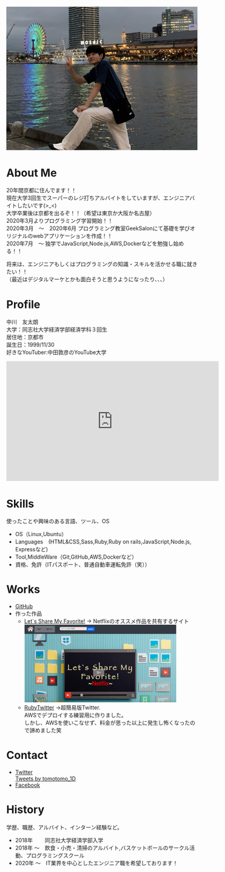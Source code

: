 <img src ="profile_face.jpg" width="600"><br>

# About Me
20年間京都に住んでます！！<br>
現在大学3回生でスーパーのレジ打ちアルバイトをしていますが、エンジニアバイトしたいです(>_<)<br>
大学卒業後は京都を出るぞ！！（希望は東京か大阪か名古屋）<br>
2020年3月よりプログラミング学習開始！！  
2020年3月　〜　2020年6月 プログラミング教室GeekSalonにて基礎を学びオリジナルのwebアプリケーションを作成！！  
2020年7月　〜 独学でJavaScript,Node.js,AWS,Dockerなどを勉強し始める！！  

将来は、エンジニアもしくはプログラミングの知識・スキルを活かせる職に就きたい！！<br>（最近はデジタルマーケとかも面白そうと思うようになったり、、、）

# Profile
中川　友太朗<br>
大学：同志社大学経済学部経済学科３回生<br>
居住地：京都市<br>
誕生日：1999/11/30<br>
好きなYouTuber:中田敦彦のYouTube大学<br>
<iframe width="560" height="315" src="https://www.youtube.com/embed/FH7L0kyl2GA" frameborder="0" allow="accelerometer; autoplay; encrypted-media; gyroscope; picture-in-picture" allowfullscreen></iframe>

# Skills
使ったことや興味のある言語、ツール、OS
- OS（Linux,Ubuntu）
- Languages　(HTML&CSS,Sass,Ruby,Ruby on rails,JavaScript,Node.js, Expressなど)
- Tool,MiddleWare（Git,GitHub,AWS,Dockerなど）
- 資格、免許（ITパスポート、普通自動車運転免許（笑））

# Works
- [GitHub](https://github.com/tomosuke-art)
- 作った作品
  - [Let`s Share My Favorite!](lets-share-netflix.herokuapp.com/) -> Netflixのオススメ作品を共有するサイト
     <img src ="lets-share-netflix.jpg" width="400"><br>
  - [RubyTwitter](https://tomosuketwitter.herokuapp.com/) ->超簡易版Twitter.<br>AWSでデプロイする練習用に作りました。<br>
     しかし、AWSを使いこなせず、料金が思った以上に発生し怖くなったので諦めました笑

# Contact
- [Twitter](https://twitter.com/tomotomo_1D)<br>
<a class="twitter-timeline" data-width="400" data-height="400" data-theme="light" href="https://twitter.com/tomotomo_1D?ref_src=twsrc%5Etfw">Tweets by tomotomo_1D</a> <script async src="https://platform.twitter.com/widgets.js" charset="utf-8"></script>
- [Facebook](https://www.facebook.com/profile.php?id=100011250104610)
# History
学歴、職歴、アルバイト、インターン経験など。
- 2018年 　　同志社大学経済学部入学
- 2018年 〜　飲食・小売・清掃のアルバイト,バスケットボールのサークル活動、プログラミングスクール
- 2020年 〜　IT業界を中心としたエンジニア職を希望しております！
